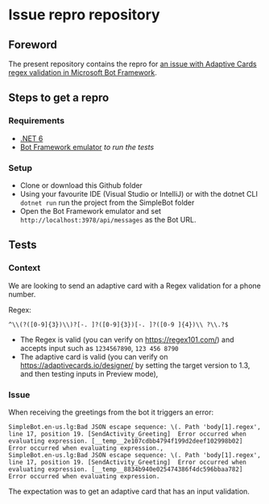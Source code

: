 # Issue repro repository

## Foreword

The present repository contains the repro for [an issue with Adaptive Cards regex validation in Microsoft Bot Framework](https://github.com/microsoft/botbuilder-dotnet/issues/6766).

## Steps to get a repro

### Requirements

* [.NET 6](https://dotnet.microsoft.com/en-us/download/dotnet/6.0)
* [Bot Framework emulator](https://github.com/Microsoft/BotFramework-Emulator/releases/tag/v4.14.1) _to run the tests_

### Setup

* Clone or download this Github folder
* Using your favourite IDE (Visual Studio or IntelliJ) or with the dotnet CLI `dotnet run` run the project from the SimpleBot folder
* Open the Bot Framework emulator and set `http://localhost:3978/api/messages` as the Bot URL.

## Tests

### Context

We are looking to send an adaptive card with a Regex validation for a phone number.

Regex:
```
^\\(?([0-9]{3})\\)?[-. ]?([0-9]{3})[-. ]?([0-9 ]{4})\\ ?\\.?$
```

* The Regex is valid (you can verify on https://regex101.com/) and accepts input such as `1234567890`, `123 456 8790`
* The adaptive card is valid (you can verify on https://adaptivecards.io/designer/ by setting the target version to 1.3, and then testing inputs in Preview mode),

### Issue

When receiving the greetings from the bot it triggers an error:
```
SimpleBot.en-us.lg:Bad JSON escape sequence: \(. Path 'body[1].regex', line 17, position 19. [SendActivity_Greeting]  Error occurred when evaluating expression. [__temp__2e107cdbb4794f199d2deef102998b02]  Error occurred when evaluating expression.,
SimpleBot.en-us.lg:Bad JSON escape sequence: \(. Path 'body[1].regex', line 17, position 19. [SendActivity_Greeting]  Error occurred when evaluating expression. [__temp__8834b940e025474386f4dc596bbaa782]  Error occurred when evaluating expression.
```

The expectation was to get an adaptive card that has an input validation.
